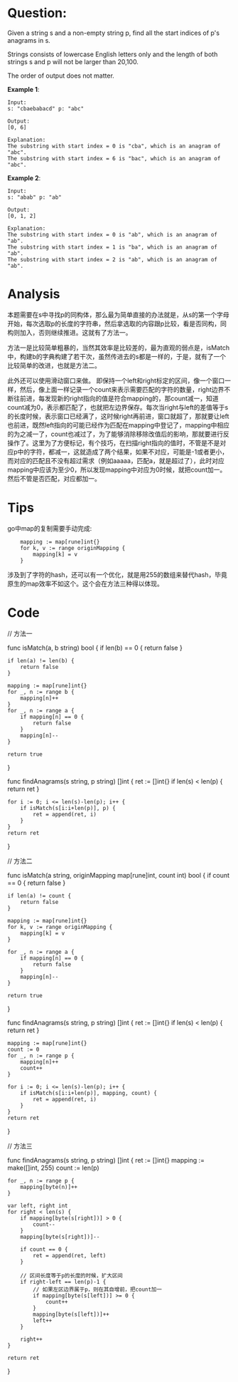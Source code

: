 # Question:

Given a string s and a non-empty string p, find all the start indices of p's anagrams in s.

Strings consists of lowercase English letters only and the length of both strings s and p will not be larger than 20,100.

The order of output does not matter.

**Example 1**:
```
Input:
s: "cbaebabacd" p: "abc"

Output:
[0, 6]

Explanation:
The substring with start index = 0 is "cba", which is an anagram of "abc".
The substring with start index = 6 is "bac", which is an anagram of "abc".
```

**Example 2**:

```
Input:
s: "abab" p: "ab"

Output:
[0, 1, 2]

Explanation:
The substring with start index = 0 is "ab", which is an anagram of "ab".
The substring with start index = 1 is "ba", which is an anagram of "ab".
The substring with start index = 2 is "ab", which is an anagram of "ab".
```

# Analysis

本题需要在s中寻找p的同构体，那么最为简单直接的办法就是，从s的第一个字母开始，每次选取p的长度的字符串，然后拿选取的内容跟p比较，看是否同构，同构则加入，否则继续推进。这就有了方法一。

方法一是比较简单粗暴的，当然其效率是比较差的，最为直观的弱点是，isMatch中，构建b的字典构建了若干次，虽然传进去的s都是一样的，于是，就有了一个比较简单的改进，也就是方法二。

此外还可以使用滑动窗口来做。 即保持一个left和right标定的区间，像一个窗口一样，然后，像上面一样记录一个count来表示需要匹配的字符的数量，right边界不断往前进，每发现新的right指向的值是符合mapping的，那count减一，知道count减为0，表示都匹配了，也就把左边界保存。每次当right与left的差值等于s的长度时候，表示窗口已经满了，这时候right再前进，窗口就超了，那就要让left也前进，既然left指向的可能已经作为匹配在mapping中登记了，mapping中相应的为之减一了，count也减过了，为了能够消除移除改值后的影响，那就要进行反操作了。这里为了方便标记，有个技巧，在扫描right指向的值时，不管是不是对应p中的字符，都减一，这就造成了两个结果，如果不对应，可能是-1或者更小，而对应的匹配且不没有超过需求（例如aaaaa，匹配a，就是超过了），此时对应mapping中应该为至少0，所以发现mapping中对应为0时候，就把count加一。然后不管是否匹配，对应都加一。

# Tips

go中map的复制需要手动完成:

```
	mapping := map[rune]int{}
	for k, v := range originMapping {
		mapping[k] = v
	}
 ```

 涉及到了字符的hash，还可以有一个优化，就是用255的数组来替代hash，毕竟原生的map效率不如这个。这个会在方法三种得以体现。


# Code

// 方法一

func isMatch(a, b string) bool {
	if len(b) == 0 {
		return false
	}

	if len(a) != len(b) {
		return false
	}

	mapping := map[rune]int{}
	for _, n := range b {
		mapping[n]++
	}
	for _, n := range a {
		if mapping[n] == 0 {
			return false
		}
		mapping[n]--
	}

	return true
}

func findAnagrams(s string, p string) []int {
	ret := []int{}
	if len(s) < len(p) {
		return ret
	}

	for i := 0; i <= len(s)-len(p); i++ {
		if isMatch(s[i:i+len(p)], p) {
			ret = append(ret, i)
		}
	}
	return ret
}


// 方法二

func isMatch(a string, originMapping map[rune]int, count int) bool {
	if count == 0 {
		return false
	}

	if len(a) != count {
		return false
	}

	mapping := map[rune]int{}
	for k, v := range originMapping {
		mapping[k] = v
	}

	for _, n := range a {
		if mapping[n] == 0 {
			return false
		}
		mapping[n]--
	}

	return true
}

func findAnagrams(s string, p string) []int {
	ret := []int{}
	if len(s) < len(p) {
		return ret
	}

	mapping := map[rune]int{}
	count := 0
	for _, n := range p {
		mapping[n]++
		count++
	}

	for i := 0; i <= len(s)-len(p); i++ {
		if isMatch(s[i:i+len(p)], mapping, count) {
			ret = append(ret, i)
		}
	}
	return ret
}

// 方法三

func findAnagrams(s string, p string) []int {
	ret := []int{}
	mapping := make([]int, 255)
	count := len(p)

	for _, n := range p {
		mapping[byte(n)]++
	}

	var left, right int
	for right < len(s) {
		if mapping[byte(s[right])] > 0 {
			count--
		}
		mapping[byte(s[right])]--

		if count == 0 {
			ret = append(ret, left)
		}

		// 区间长度等于p的长度的时候，扩大区间
		if right-left == len(p)-1 {
			// 如果左区边界属于p，则在其自增前，把count加一
			if mapping[byte(s[left])] >= 0 {
				count++
			}
			mapping[byte(s[left])]++
			left++
		}

		right++
	}

	return ret
}